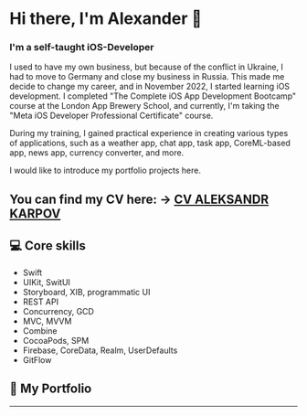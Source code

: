 # Hi there, I'm Alexander 👋

###  I'm a self-taught iOS-Developer

I used to have my own business, but because of the conflict in Ukraine, I had to move to Germany and close my business in Russia. This made me decide to change my career, and in November 2022, I started learning iOS development. I completed "The Complete iOS App Development Bootcamp" course at the London App Brewery School, and currently, I'm taking the "Meta iOS Developer Professional Certificate" course.

During my training, I gained practical experience in creating various types of applications, such as a weather app, chat app, task app, CoreML-based app, news app, currency converter, and more.

I would like to introduce my portfolio projects here.

## You can find my CV here: -> [CV ALEKSANDR KARPOV](https://github.com/papadoster/papadoster/blob/main/files/CV_ALEKSANDR_KARPOV_IOS_DEVELOPER.pdf)

<p> </p>


## 💻 Core skills
- Swift
- UIKit, SwitUI
- Storyboard, XIB, programmatic UI
- REST API
- Concurrency, GCD
- MVC, MVVM
- Combine
- CocoaPods, SPM
- Firebase, CoreData, Realm, UserDefaults
- GitFlow
<p> </p>

## 💼 My Portfolio


---
